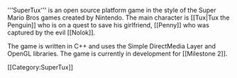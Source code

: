 '''SuperTux''' is an open source platform game in the style of the Super Mario Bros games created by Nintendo. The main character is [[Tux|Tux the Penguin]] who is on a quest to save his girlfriend, [[Penny]] who was captured by the evil [[Nolok]].

The game is written in C++ and uses the Simple DirectMedia Layer and OpenGL libraries. The game is currently in development for [[Milestone 2]].

[[Category:SuperTux]]
